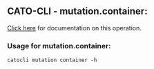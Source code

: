 
## CATO-CLI - mutation.container:
[Click here](https://api.catonetworks.com/documentation/#mutation-container) for documentation on this operation.

### Usage for mutation.container:

`catocli mutation container -h`
